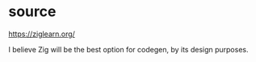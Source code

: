 # source

<https://ziglearn.org/>

I believe Zig will be the best option for codegen, by its design purposes.
